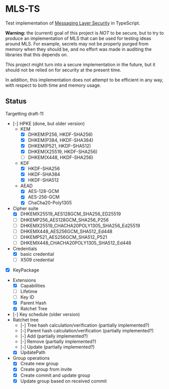 MLS-TS
======

Test implementation of [Messaging Layer
Security](https://messaginglayersecurity.rocks/) in TypeScript.

**Warning:** the (current) goal of this project is *NOT* to be secure, but to
try to produce an implementation of MLS that can be used for testing ideas
around MLS.  For example, secrets may not be properly purged from memory when
they should be, and no effort was made in auditing the libraries that this
depends on.

This project might turn into a secure implementation in the future, but it
should not be relied on for security at the present time.

In addition, this implementation does not attempt to be efficient in any way,
with respect to both time and memory usage.

Status
------

Targetting draft-11

- [-] HPKE (done, but older version)
  - KEM
    - [X] DHKEM(P256, HKDF-SHA256)
    - [X] DHKEM(P384, HKDF-SHA384)
    - [X] DHKEM(P521, HKDF-SHA512)
    - [X] DHKEM(X25519, HKDF-SHA256)
    - [ ] DHKEM(X448, HKDF-SHA256)
  - KDF
    - [X] HKDF-SHA256
    - [X] HKDF-SHA384
    - [X] HKDF-SHA512
  - AEAD
    - [X] AES-128-GCM
    - [X] AES-256-GCM
    - [X] ChaCha20-Poly1305
- Cipher suite
  - [X] DHKEMX25519_AES128GCM_SHA256_ED25519
  - [ ] DHKEMP256_AES128GCM_SHA256_P256
  - [ ] DHKEMX25519_CHACHA20POLY1305_SHA256_Ed25519
  - [ ] DHKEMX448_AES256GCM_SHA512_Ed448
  - [ ] DHKEMP521_AES256GCM_SHA512_P521
  - [ ] DHKEMX448_CHACHA20POLY1305_SHA512_Ed448
- Credentials
  - [X] basic credential
  - [ ] X509 credential
- [X] KeyPackage
- Extensions
  - [X] Capabilities
  - [ ] Lifetime
  - [ ] Key ID
  - [X] Parent Hash
  - [X] Ratchet Tree
- [-] Key schedule (older version)
- Ratchet tree
  - [-] Tree hash calculation/verification (partially implemented?)
  - [-] Parent hash calculation/verification (partially implemented?)
  - [-] Add (partially implemented?)
  - [-] Remove (partially implemented?)
  - [-] Update (partially implemented?)
  - [X] UpdatePath
- Group operations
  - [X] Create new group
  - [X] Create group from invite
  - [X] Create commit and update group
  - [X] Update group based on received commit
